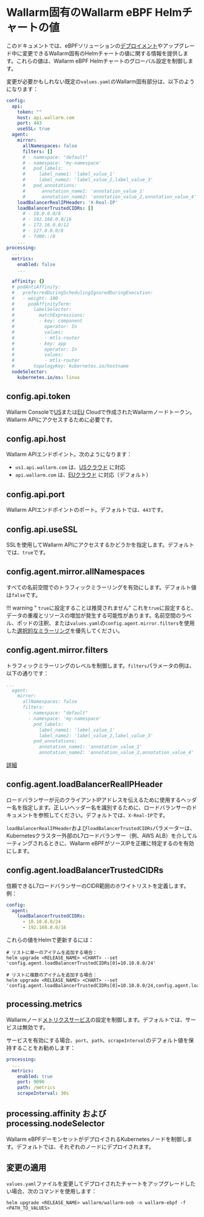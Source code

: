 # Wallarm固有のWallarm eBPF Helmチャートの値

このドキュメントでは、eBPFソリューションの[デプロイメント](deployment.md)やアップグレード中に変更できるWallarm固有のHelmチャートの値に関する情報を提供します。これらの値は、Wallarm eBPF Helmチャートのグローバル設定を制御します。

変更が必要かもしれない既定の`values.yaml`のWallarm固有部分は、以下のようになります：

```yaml
config:
  api:
    token: ""
    host: api.wallarm.com
    port: 443
    useSSL: true
  agent:
    mirror:
      allNamespaces: false
      filters: []
      # - namespace: "default"
      # - namespace: 'my-namespace'
      #   pod_labels:
      #     label_name1: 'label_value_1'
      #     label_name2: 'label_value_2,label_value_3'
      #   pod_annotations:
      #      annotation_name1: 'annotation_value_1'
      #      annotation_name2: 'annotation_value_2,annotation_value_4'
    loadBalancerRealIPHeader: 'X-Real-IP'
    loadBalancerTrustedCIDRs: []
      # - 10.0.0.0/8
      # - 192.168.0.0/16
      # - 172.16.0.0/12
      # - 127.0.0.0/8
      # - fd00::/8
    ...
processing:
  ...
  metrics:
    enabled: false
    ...

  affinity: {}
  # podAntiAffinity:
  #   preferredDuringSchedulingIgnoredDuringExecution:
  #   - weight: 100
  #     podAffinityTerm:
  #       labelSelector:
  #         matchExpressions:
  #         - key: component
  #           operator: In
  #           values:
  #           - mtls-router
  #         - key: app
  #           operator: In
  #           values:
  #           - mtls-router
  #       topologyKey: kubernetes.io/hostname
  nodeSelector:
    kubernetes.io/os: linux
```

## config.api.token

Wallarm Consoleで[US](https://us1.my.wallarm.com/nodes)または[EU](https://my.wallarm.com/nodes) Cloudで作成されたWallarmノードトークン。Wallarm APIにアクセスするために必要です。

## config.api.host

Wallarm APIエンドポイント。次のようになります：

* `us1.api.wallarm.com` は、[USクラウド](../../../about-wallarm/overview.md#us-cloud) に対応
* `api.wallarm.com` は、[EUクラウド](../../../about-wallarm/overview.md#eu-cloud) に対応（デフォルト）

## config.api.port

Wallarm APIエンドポイントのポート。デフォルトでは、`443`です。

## config.api.useSSL

SSLを使用してWallarm APIにアクセスするかどうかを指定します。デフォルトでは、`true`です。

## config.agent.mirror.allNamespaces

すべての名前空間でのトラフィックミラーリングを有効にします。デフォルト値は`false`です。

!!! warning " `true`に設定することは推奨されません"
    これを`true`に設定すると、データの重複とリソースの増加が発生する可能性があります。名前空間のラベル、ポッドの注釈、または`values.yaml`の`config.agent.mirror.filters`を使用した[選択的なミラーリング](selecting-packets.md)を優先してください。

## config.agent.mirror.filters

トラフィックミラーリングのレベルを制御します。`filters`パラメータの例は、以下の通りです：

```yaml
...
  agent:
    mirror:
      allNamespaces: false
      filters:
        - namespace: "default"
        - namespace: 'my-namespace'
          pod_labels:
            label_name1: 'label_value_1'
            label_name2: 'label_value_2,label_value_3'
          pod_annotations:
            annotation_name1: 'annotation_value_1'
            annotation_name2: 'annotation_value_2,annotation_value_4'
```

[詳細](selecting-packets.md)

## config.agent.loadBalancerRealIPHeader

ロードバランサーが元のクライアントIPアドレスを伝えるために使用するヘッダー名を指定します。正しいヘッダー名を識別するために、ロードバランサーのドキュメントを参照してください。デフォルトでは、`X-Real-IP`です。

`loadBalancerRealIPHeader`および`loadBalancerTrustedCIDRs`パラメーターは、Kubernetesクラスター外部のL7ロードバランサー（例、AWS ALB）を介してルーティングされるときに、Wallarm eBPFがソースIPを正確に特定するのを有効にします。

## config.agent.loadBalancerTrustedCIDRs

信頼できるL7ロードバランサーのCIDR範囲のホワイトリストを定義します。例：

```yaml
config:
  agent:
    loadBalancerTrustedCIDRs:
      - 10.10.0.0/24
      - 192.168.0.0/16
```

これらの値をHelmで更新するには：

```
# リストに単一のアイテムを追加する場合：
helm upgrade <RELEASE_NAME> <CHART> --set 'config.agent.loadBalancerTrustedCIDRs[0]=10.10.0.0/24'

# リストに複数のアイテムを追加する場合：
helm upgrade <RELEASE_NAME> <CHART> --set 'config.agent.loadBalancerTrustedCIDRs[0]=10.10.0.0/24,config.agent.loadBalancerTrustedCIDRs[1]=192.168.0.0/16'
```

## processing.metrics

Wallarmノード[メトリクスサービス](../../../admin-en/configure-statistics-service.md)の設定を制御します。デフォルトでは、サービスは無効です。

サービスを有効にする場合、`port`、`path`、`scrapeInterval`のデフォルト値を保持することをお勧めします：

```yaml
processing:
  ...
  metrics:
    enabled: true
    port: 9090
    path: /metrics
    scrapeInterval: 30s
```

## processing.affinity および processing.nodeSelector

Wallarm eBPFデーモンセットがデプロイされるKubernetesノードを制御します。デフォルトでは、それぞれのノードにデプロイされます。

## 変更の適用

`values.yaml`ファイルを変更してデプロイされたチャートをアップグレードしたい場合、次のコマンドを使用します：

```
helm upgrade <RELEASE_NAME> wallarm/wallarm-oob -n wallarm-ebpf -f <PATH_TO_VALUES>
```